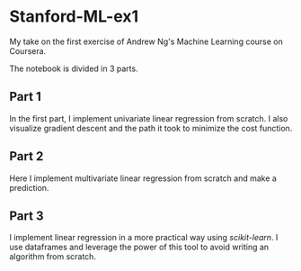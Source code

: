 # Stanford-ML-ex1
My take on the first exercise of Andrew Ng's Machine Learning course on Coursera.

The notebook is divided in 3 parts.

## Part 1
In the first part, I implement univariate linear regression from scratch. I also visualize gradient descent and the path it took to minimize the cost function.

## Part 2
Here I implement multivariate linear regression from scratch and make a prediction.

## Part 3
I implement linear regression in a more practical way using *scikit-learn*. I use dataframes and leverage the power of this tool to avoid writing an algorithm from scratch.
